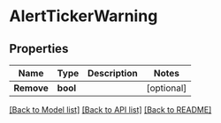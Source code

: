 # AlertTickerWarning

## Properties

Name | Type | Description | Notes
------------ | ------------- | ------------- | -------------
**Remove** | **bool** |  | [optional] 

[[Back to Model list]](../README.md#documentation-for-models) [[Back to API list]](../README.md#documentation-for-api-endpoints) [[Back to README]](../README.md)


